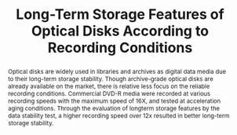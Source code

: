---
abstract: Optical disks are widely used in libraries and archives as digital data
  media due to their long-term storage stability. Though archive-grade optical disks
  are already available on the market, there is relative less focus on the reliable
  recording conditions. Commercial DVD-R media were recorded at various recording
  speeds with the maximum speed of 16X, and tested at acceleration aging conditions.
  Through the evaluation of longterm storage features by the data stability test,
  a higher recording speed over 12x resulted in better long-term storage stability.
creators:
- Lee, Kwan-Yong
- Kim, Young-Joo
- Cho, Won-Ik
date: null
document_url: https://services.phaidra.univie.ac.at/api/object/o:294272/download
grand_parent: iPRES
institutions: []
keywords:
- singapore
- long-term data storage
- optical disks
- archival application
- recording condition
- data stability
landing_page_url: https://phaidra.univie.ac.at/o:294272
language: eng
layout: publication
license: CC BY-SA 3.0 AT
notes_url: null
parent: iPRES 2011
presentation_url: null
publication_type: paper
size: 844476
source_name: iPRES
title: Long-Term Storage Features of Optical Disks According to Recording Conditions
year: 2011
---
